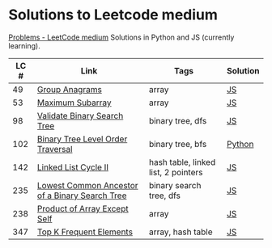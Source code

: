 # Solutions to Leetcode medium
[Problems - LeetCode medium](https://leetcode.com/problemset/all/?difficulty=MEDIUM&page=1)
Solutions in Python and JS (currently learning).

| LC # | Link                                                                                                                            | Tags                                | Solution                                                   |
| ---- | ------------------------------------------------------------------------------------------------------------------------------- | ----------------------------------- | ---------------------------------------------------------- |
| 49   | [Group Anagrams](https://leetcode.com/problems/group-anagrams/)                                                             | array                               | [JS](leetcode_medium/49_group_anagrams.js)               |
| 53   | [Maximum Subarray](https://leetcode.com/problems/maximum-subarray/)                                                             | array                               | [JS](leetcode_medium/53_maximum_subarray.js)               |
| 98   | [Validate Binary Search Tree](https://leetcode.com/problems/validate-binary-search-tree/)                                       | binary tree, dfs                    | [JS](leetcode_medium/98_valid_bst.js)                      |
| 102  | [Binary Tree Level Order Traversal](https://leetcode.com/problems/binary-tree-level-order-traversal/)                           | binary tree, bfs                    | [Python](leetcode_medium/102_binary_tree_level_order.py)   |
| 142  | [Linked List Cycle II](https://leetcode.com/problems/linked-list-cycle-ii/)                                                     | hash table, linked list, 2 pointers | [JS](leetcode_medium/142_linked_list_cycle2.js)            | 
| 235  | [Lowest Common Ancestor of a Binary Search Tree](https://leetcode.com/problems/lowest-common-ancestor-of-a-binary-search-tree/) | binary search tree, dfs             | [JS](leetcode_medium/235_lowest_common_ancestor_of_bst.js) |
| 238  | [Product of Array Except Self](https://leetcode.com/problems/product-of-array-except-self/) | array            | [JS](leetcode_medium/238_product_of_array_except_self.js) |
| 347  | [Top K Frequent Elements](https://leetcode.com/problems/top-k-frequent-elements/) | array, hash table            | [JS](leetcode_medium/347_top_k_frequent_elements.js) |